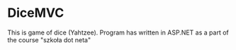# DiceMVC
This is game of dice (Yahtzee). Program has written in ASP.NET as a part of the course "szkoła dot neta"
